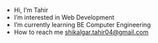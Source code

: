- Hi, I’m Tahir
- I’m interested in Web Development
- I’m currently learning BE Computer Engineering
- How to reach me shikalgar.tahir04@gmail.com

<!---
tahir-1134/tahir-1134 is a ✨ special ✨ repository because its `README.md` (this file) appears on your GitHub profile.
You can click the Preview link to take a look at your changes.
--->
